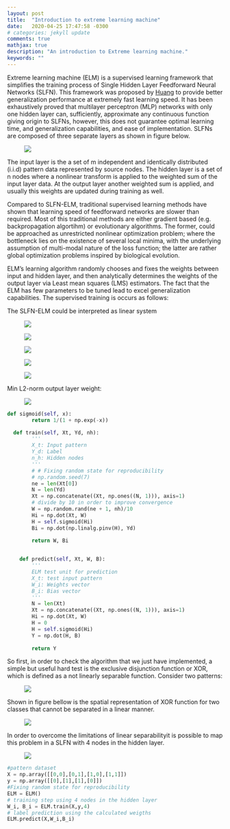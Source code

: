 ```yaml
---
layout: post
title:  "Introduction to extreme learning machine"
date:   2020-04-25 17:47:58 -0300
# categories: jekyll update
comments: true
mathjax: true
description: "An introduction to Extreme learning machine."
keywords: ""
---
```


<!-- https://jekyllrb.com/tutorials/using-jekyll-with-bundler/ -->
Extreme learning machine (ELM) is a supervised learning framework that simplifies the training process of Single Hidden Layer Feedforward Neural Networks (SLFN). This framework was proposed by [Huang](https://www.ntu.edu.sg/home/egbhuang/ "Extreme learning machine") to provide better generalization performance at extremely fast learning speed. It has been exhaustively proved that multilayer perceptron (MLP) networks with only one hidden layer can, sufficiently, approximate any continuous function giving origin to SLFNs, however, this does not guarantee optimal learning time, and generalization capabilities, and ease of implementation. SLFNs are  composed of  three separate layers as shown in figure below. 

<figure>
  <img src="{{site.url}}/assets/img/elm/elm_architecture_git.png"/>
</figure>

The input layer is the a set of  m independent and identically distributed (i.i.d) pattern data represented by source nodes. The hidden layer is a set of n nodes where a nonlinear transform is applied to the weighted sum of the input layer data. At the output layer another weighted sum is applied, and usually this weights are updated during training as well.   

Compared to SLFN-ELM, traditional supervised learning methods have shown that learning speed of feedforward networks are slower than required. Most of this traditional methods are either gradient based (e.g. backpropagation algortihm) or evolutionary algorithms. The former, could be approached as unrestricted nonlinear optimization problem; where the bottleneck lies on the existence of several local minima, with the underlying assumption of multi-modal nature of the loss function; the latter are rather global optimization problems inspired by biological evolution.

ELM’s learning algorithm randomly chooses and fixes the weights between input and hidden layer, and then analytically determines the weights of the output layer via Least mean squares (LMS) estimators. The fact that the ELM has few parameters to be tuned lead to excel generalization capabilities. The supervised training is occurs as follows:

The SLFN-ELM could be interpreted as linear system 
<figure>
  <img src="{{site.url}}/assets/img/elm/linear_elm.png"/>
</figure>

<figure>
  <img src="{{site.url}}/assets/img/elm/huang_notation.png"/>
</figure>

<figure>
  <img src="{{site.url}}/assets/img/elm/H_matrix_elm.png"/>
</figure>

<figure>
  <img src="{{site.url}}/assets/img/elm/activation_function.png"/>
</figure>

<figure>
  <img src="{{site.url}}/assets/img/elm/beta_solution.png"/>
</figure>
Min L2-norm output layer weight:
<figure>
  <img src="{{site.url}}/assets/img/elm/norm_l2.png"/>
</figure>


```python
def sigmoid(self, x):
        return 1/(1 + np.exp(-x))
```

```python
  def train(self, Xt, Yd, nh):
        '''
        X_t: Input pattern
        Y_d: Label
        n_h: Hidden nodes
        '''
        # # Fixing random state for reproducibility
        # np.random.seed(7)
        ne = len(Xt[0])
        N = len(Yd)    
        Xt = np.concatenate((Xt, np.ones((N, 1))), axis=1)
        # divide by 10 in order to improve convergence
        W = np.random.rand(ne + 1, nh)/10
        Hi = np.dot(Xt, W)
        H = self.sigmoid(Hi)        
        Bi = np.dot(np.linalg.pinv(H), Yd)
        
        return W, Bi
```

```python

    def predict(self, Xt, W, B):
        '''
        ELM test unit for prediction
        X_t: test input pattern
        W_i: Weights vector
        B_i: Bias vector
        '''
        N = len(Xt)
        Xt = np.concatenate((Xt, np.ones((N, 1))), axis=1)
        Hi = np.dot(Xt, W)
        H = 0
        H = self.sigmoid(Hi) 
        Y = np.dot(H, B)
        
        return Y 
```
So first, in order to check the algorithm that we just have implemented, a simple but useful hard test is the exclusive disjunction function or XOR, which is defined as a not linearly separable function. Consider two patterns:

<figure>
  <img src="{{site.url}}/assets/img/elm/XOR_eq.png"/>
</figure>
Shown in figure bellow is the spatial representation of XOR function for two classes that  cannot be separated in a linear manner.
<figure>
  <img src="{{site.url}}/assets/img/elm/xor_plot.png"/>
</figure>
In order to overcome the limitations of linear separabilityit is possible to map this problem in a SLFN with 4 nodes in the hidden layer.
<figure>
  <img src="{{site.url}}/assets/img/elm/xor_elm_architecture_git.png"/>
</figure>


```python
#pattern dataset
X = np.array([[0,0],[0,1],[1,0],[1,1]])
y = np.array([[0],[1],[1],[0]])
#Fixing random state for reproducibility
ELM = ELM()
# training step using 4 nodes in the hidden layer
W_i, B_i = ELM.train(X,y,4)
# label prediction using the calculated weigths
ELM.predict(X,W_i,B_i)
```